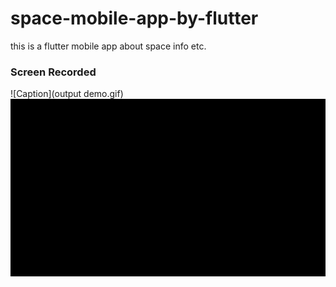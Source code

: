 # space-mobile-app-by-flutter
this is a flutter mobile app about space info etc.


### Screen Recorded 
![Caption](output demo.gif)
![](https://github.com/ForhadIsrafil/space-mobile-app-by-flutter/blob/main/output%20demo.gif)